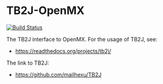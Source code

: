 # TB2J-OpenMX
[![Build Status](https://travis-ci.org/mailhexu/TB2J-OpenMX.svg?branch=master)](https://travis-ci.org/mailhexu/TB2J-OpenMX)

The TB2J interface to OpenMX.
For the usage of TB2J, see:
- https://readthedocs.org/projects/tb2j/

The link to TB2J:
- https://github.com/mailhexu/TB2J
